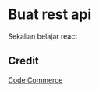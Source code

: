 # Buat rest api
Sekalian belajar react
## Credit
[Code Commerce](https://www.youtube.com/channel/UCmT9TwcIb_yAe7-Uqhn3fBA)